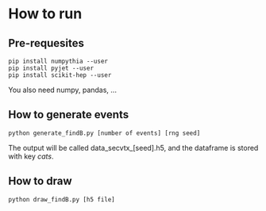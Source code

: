 # How to run

## Pre-requesites

```
pip install numpythia --user
pip install pyjet --user
pip install scikit-hep --user
```

You also need numpy, pandas, ...

## How to generate events

```
python generate_findB.py [number of events] [rng seed]
```

The output will be called data_secvtx_[seed].h5, and the dataframe is stored with key *cats*.

## How to draw

```
python draw_findB.py [h5 file]
```



